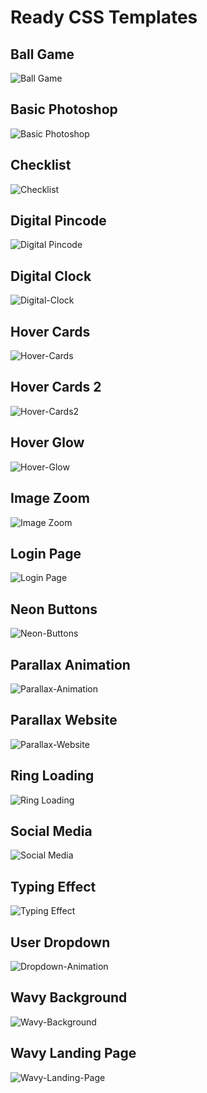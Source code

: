 # Ready CSS Templates

## Ball Game

<img src="https://github.com/xNoJustice/css-templates/blob/327bc60e384d382d27f9bb31cfe902c8140da31a/ball-game/ball-game.gif" alt="Ball Game" />

## Basic Photoshop

<img src="https://github.com/xNoJustice/css-templates/blob/6576d8b33de17d43d201fa8a01b95a5019c42e78/basic-photoshop/basic-photoshop.gif" alt="Basic Photoshop" />

## Checklist

<img src="https://github.com/xNoJustice/css-templates/blob/ca3937a9388a74ba2cce6df479a9d2f52f860572/checklist/checklist.gif" alt="Checklist" />

## Digital Pincode

<img src="https://github.com/xNoJustice/css-templates/blob/6576d8b33de17d43d201fa8a01b95a5019c42e78/digit-pincode/digit-pincode.gif" alt="Digital Pincode" />

## Digital Clock

<img src="https://github.com/xNoJustice/css-templates/blob/c398f6414a22c568b98dc680181f3a7fdf55126e/digital-clock/digital-clock.gif" alt="Digital-Clock" />

## Hover Cards

<img src="https://github.com/xNoJustice/css-templates/blob/b0c99a5cc7cf2d56d9ca75301157f9e56470838e/hover-cards/hover-cards.gif" alt="Hover-Cards" />

## Hover Cards 2

<img src="https://github.com/xNoJustice/css-templates/blob/666652feb4eb0632d2e1aaf1aadccc83ed488892/hover-cards2/hover-cards2.gif" alt="Hover-Cards2" />

## Hover Glow

<img src="https://github.com/xNoJustice/css-templates/blob/2b3f72def182319d7b6066b556050b39fa363a93/hover-glow/hover-glow.gif" alt="Hover-Glow" />

## Image Zoom

<img src="https://github.com/xNoJustice/css-templates/blob/6576d8b33de17d43d201fa8a01b95a5019c42e78/image-zoom/image-zoom.gif" alt="Image Zoom" />

## Login Page

<img src="https://github.com/xNoJustice/css-templates/blob/2b4d3a98af547b1e678f66c6bba6c99b2dc988cd/login-page/login-page.gif" alt="Login Page" />

## Neon Buttons

<img src="https://github.com/xNoJustice/css-templates/blob/4dfbbd25cbcbfdb73937731c0dbe9ff045425bac/neon-buttons/neon-buttons.gif" alt="Neon-Buttons" />

## Parallax Animation

<img src="https://github.com/xNoJustice/css-templates/blob/b0c99a5cc7cf2d56d9ca75301157f9e56470838e/parallax-animation/parallax-animation.gif" alt="Parallax-Animation" />

## Parallax Website

<img src="https://github.com/xNoJustice/css-templates/blob/9c67a3754ffbfed0d56e33d05b58239a55dc69a7/parallax-website/parallax-website.gif" alt="Parallax-Website" />

## Ring Loading

<img src="https://github.com/xNoJustice/css-templates/blob/9f0e2b287695bcb408362860aec656923af42ee8/ring-loading/ring-loading.gif" alt="Ring Loading" />

## Social Media

<img src="https://github.com/xNoJustice/css-templates/blob/bad72bfa925a13f9b692ca8a8b05ee9b508dcc28/social-media/social-media.gif" alt="Social Media" />

## Typing Effect

<img src="https://github.com/xNoJustice/css-templates/blob/4225fdff14ee41ce5f86037baa87f810f7cfef25/typing-effect/typing-effect.gif" alt="Typing Effect" />

## User Dropdown

<img src="https://github.com/xNoJustice/css-templates/blob/b0c99a5cc7cf2d56d9ca75301157f9e56470838e/user-dropdown/user-dropdown.gif" alt="Dropdown-Animation" />

## Wavy Background 

<img src="https://github.com/xNoJustice/css-templates/blob/efda059ee532bb0f956f6339f776efa7e1aaf964/wavy-background/wavy-background.gif" alt="Wavy-Background" />

## Wavy Landing Page

<img src="https://github.com/xNoJustice/css-templates/blob/b0c99a5cc7cf2d56d9ca75301157f9e56470838e/wavy-landing-page/wavy-landing-page.gif" alt="Wavy-Landing-Page" />
